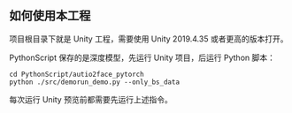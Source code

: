 ﻿## 如何使用本工程

项目根目录下就是 Unity 工程，需要使用 Unity 2019.4.35 或者更高的版本打开。

PythonScript 保存的是深度模型，先运行 Unity 项目，后运行 Python 脚本：

``` shell
cd PythonScript/autio2face_pytorch
python ./src/demorun_demo.py --only_bs_data
```

每次运行 Unity 预览前都需要先运行上述指令。
